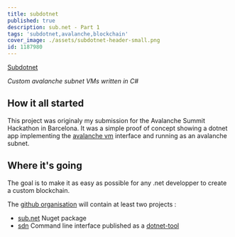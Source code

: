 ```yaml
---
title: subdotnet
published: true
description: sub.net - Part 1
tags: 'subdotnet,avalanche,blockchain'
cover_image: ./assets/subdotnet-header-small.png
id: 1187980
---
```



[Subdotnet](https://github.com/boulix3/subdotnet) 

_Custom avalanche subnet VMs written in C#_

## How it all started

This project was originaly my submission for the Avalanche Summit Hackathon in Barcelona.
It was a simple proof of concept showing a dotnet app implementing the [avalanche vm](https://github.com/ava-labs/avalanchego/blob/master/proto/vm/vm.proto) interface and running as an avalanche subnet.


## Where it's going

The goal is to make it as easy as possible for any .net developper to create a custom blockchain.

The [github organisation](https://github.com/subdotnet) will contain at least two projects : 
- [sub.net](https://github.com/subdotnet/sub.net) Nuget package 
- [sdn](https://github.com/subdotnet/subdotnet-cli) Command line interface published as a [dotnet-tool](https://www.nuget.org/packages/sdn/)
